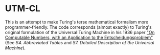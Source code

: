 # UTM-CL

This is an attempt to make Turing's terse mathematical formalism more programmer-friendly. The code corresponds (almost exactly) to Turing's original formulation of the Universal Turing Machine in his 1936 paper ["On Computable Numbers, with an Application to the Entscheidungsproblem"](https://www.wolframscience.com/prizes/tm23/images/Turing.pdf) (See *S4. Abbreviated Tables* and *S7. Detailed Description of the Universal Machine*).



